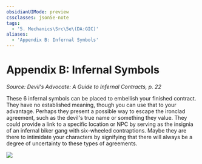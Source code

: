 ```yaml
---
obsidianUIMode: preview
cssclasses: json5e-note
tags:
  - '5. Mechanics\Src\5e\(DA:GIC)'
aliases:
  - 'Appendix B: Infernal Symbols'
---
```

# Appendix B: Infernal Symbols
*Source: Devil's Advocate: A Guide to Infernal Contracts, p. 22* 

These 6 infernal symbols can be placed to embellish your finished contract. They have no established meaning, though you can use that to your advantage. Perhaps they present a possible way to escape the ironclad agreement, such as the devil's true name or something they value. They could provide a link to a specific location or NPC by serving as the insignia of an infernal biker gang with six-wheeled contraptions. Maybe they are there to intimidate your characters by signifying that there will always be a degree of uncertainty to these types of agreements.

![](https://raw.githubusercontent.com/TheGiddyLimit/homebrew/master/_img/DAGIC/Symbols.png#center)
